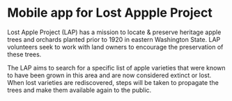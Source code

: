 # Mobile app for Lost Appple Project
Lost Apple Project (LAP) has a mission to locate & preserve heritage apple trees and orchards planted prior to 1920 in eastern Washington State. LAP volunteers seek to work with land owners to encourage the preservation of these trees. 

The LAP aims to search for a specific list of apple varieties that were known to have been grown in this area and are now considered extinct or lost. When lost varieties are rediscovered, steps will be taken to propagate the trees and make them available again to the public. 
